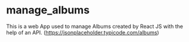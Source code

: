 # manage_albums
This is a web App used to manage Albums created by React JS with the help of an API. (https://jsonplaceholder.typicode.com/albums)
